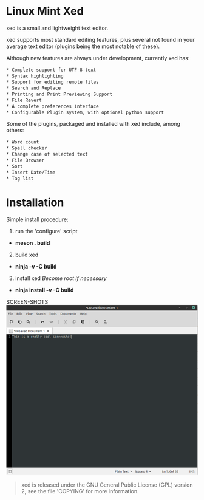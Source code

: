 # Linux Mint Xed

xed is a small and lightweight text editor.

xed supports most standard editing features, plus several not found in your
average text editor (plugins being the most notable of these).

Although new features are always under development, currently xed has:

    * Complete support for UTF-8 text
    * Syntax highlighting
    * Support for editing remote files
    * Search and Replace
    * Printing and Print Previewing Support
    * File Revert
    * A complete preferences interface
    * Configurable Plugin system, with optional python support

Some of the plugins, packaged and installed with xed include, among others:

    * Word count
    * Spell checker
    * Change case of selected text
    * File Browser
    * Sort
    * Insert Date/Time
    * Tag list


Installation
============

Simple install procedure:

  1. run the 'configure' script
  - **meson . build**
  2. build xed
  - **ninja -v -C build**
  3. install xed *Become root if necessary*
  - **ninja install -v  -C  build**

SCREEN-SHOTS
![test-screenshot](/screencaptures/xed-screenshot-1.png?raw=true)

> xed is released under the GNU General Public License (GPL) version 2, see
> the file 'COPYING' for more information.
